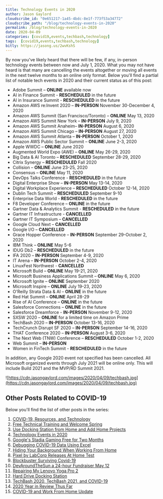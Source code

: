 ```yaml
---
title: Technology Events in 2020
author: Jason Gaylord
cloudscribe_id: "0e651217-1a45-4bdc-8e1f-773f53a34772"
cloudscribe_path: "/blog/technology-events-in-2020"
permalink: /blog/technology-events-in-2020
date: 2020-04-09
categories: [covid19,events,techbash,technology]
tags:  [covid19,events,techbash,technology]
bitly: https://jasong.us/2wvKshS
---
```


By now you've likely heard that there will be few, if any, in-person technology events between now and July 1, 2020. What you may not have heard is that many are cancelling the events altogether or moving all events in the next twelve months to an online only format. Below you'll find a partial list of notable tech events in 2020 and their current status as of this post:

- Adobe Summit – **ONLINE** available now
- AI in Finance Summit - **RESCHEDULED** in the future
- AI in Insurance Summit - **RESCHEDULED** in the future
- Amazon AWS re:Invent 2020 – **IN-PERSON** November 30-December 4, 2020
- Amazon AWS Summit (San Francisco/Toronto) – **ONLINE** May 13, 2020
- Amazon AWS Summit New York – **IN-PERSON** July 9, 2020
- Amazon AWS Summit Anaheim– **IN-PERSON** August 6, 2020
- Amazon AWS Summit Chicago – **IN-PERSON** August 27, 2020
- Amazon AWS Summit Atlanta – **IN-PERSON** October 1, 2020
- Amazon AWS Public Sector Summit – **ONLINE** June 2-3, 2020
- Apple WWDC – **ONLINE** June 2020
- Augmented World Expo (AWE) – **ONLINE** May 26-29, 2020
- Big Data & AI Toronto – **RESCHEDULED** September 28-29, 2020
- Citrix Synergy – **RESCHEDULED** Fall 2020
- Collision – **ONLINE** June 23-25, 2020
- Consensus – **ONLINE** May 11, 2020
- DevOps Talks Conference - **RESCHEDULED** in the future
- Digital Enterprise Show – **IN-PERSON** May 13-14, 2020
- Digital Workplace Experience – **RESCHEDULED** October 12-14, 2020
- Dublin Tech Summit – **RESCHEDULED** September 9-10
- Enterprise Data World - **RESCHEDULED** in the future
- F8 Developer Conference – **ONLINE** in the future
- Gartner Data & Analytics Summit - **RESCHEDULED** in the future
- Gartner IT Infrastructure - **CANCELLED**
- Gartner IT Symposium – **CANCELLED**
- Google Cloud Next – **CANCELLED**
- Google I/O – **CANCELLED**
- Grace Hopper Conference – **IN-PERSON** September 29-October 2, 2020
- IBM Think – **ONLINE** May 5-6
- IDUG Db2 – **RESCHEDULED** in the future
- IFA 2020 – **IN-PERSON** September 4-9, 2020
- IT Arena – **IN-PERSON** October 2-4, 2020
- LinuxFest Northwest - **CANCELLED**
- Microsoft Build – **ONLINE** May 19-21, 2020
- Microsoft Business Applications Summit – **ONLINE** May 6, 2020
- Microsoft Ignite – **ONLINE** September 2020
- Microsoft Inspire – **ONLINE** July 19-23, 2020
- O'Reilly Strata Data & AI – **ONLINE** in the future
- Red Hat Summit – **ONLINE** April 28-29
- Rise of AI Conference – **ONLINE** in the future
- Salesforce Connections – **ONLINE** in the future
- Salesforce Dreamforce - **IN-PERSON** November 9-12, 2020
- SXSW 2020 – **ONLINE** for a limited time on Amazon Prime
- TechBash 2020 – **IN-PERSON** October 13-16, 2020
- TechCrunch Disrupt SF 2020 – **IN-PERSON** September 14-16, 2020
- THAT Conference 2020 – **IN-PERSON** August 3-6, 2020
- The Next Web (TNW) Conference – **RESCHEDULED** October 1-2, 2020
- Web Summit – **IN-PERSON**
- Women in FinTech Summit - **RESCHEDULED** in the future

In addition, any Google 2020 event not specified has been cancelled. All Microsoft organized events through July 2021 will be online only. This will include Build 2021 and the MVP/RD Summit 2021.

![https://cdn.jasongaylord.com/images/2020/04/09/techbash.jpg](https://cdn.jasongaylord.com/images/2020/04/09/techbash.jpg)

## Other Posts Related to COVID-19
Below you'll find the list of other posts in the series:

1. [COVID-19, Resources, and Technology](https://jasong.us/2wgSBqo)
2. [Free Technical Training and Welcome Spring](https://jasong.us/2XeHw3W)
3. [Use Docking Station from Home and Add Home Projects](https://jasong.us/3bRuoWK)
4. [Technology Events in 2020](https://jasong.us/2wvKshS)
5. [Google's Stadia Gaming Free for Two Months](https://jasong.us/2ySyXSR)
6. [Debugging COVID-19 Data Using Excel](https://jasong.us/2K5BhHV)
7. [Hiding Your Background When Working From Home](https://jasong.us/3enL8XE)
8. [Pixel by LabCorp Releases At Home Test](https://jasong.us/2xVsplI)
9. [Blockbuster Surviving Covid-19](https://jasong.us/2YduAvE)
10. [DevAroundTheSun a 24-hour Fundraiser May 12](https://jasong.us/2VWxxzm)
11. [Repairing My Lenovo Yoga Pro 2](https://jasong.us/370OTzb)
12. [Hard Drive Docking Station](https://jasong.us/3clW9GH)
13. [TechBash 2020, TechBash 2021, and COVID-19](https://jasong.us/37lAkGe)
14. [2020 Year in Review Thus Far](https://jasong.us/3ghednP)
15. [COVID-19 and Work From Home Update](https://jasong.us/32YszWI)